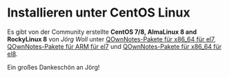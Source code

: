 # Installieren unter CentOS Linux

Es gibt von der Community erstellte **CentOS 7/8, AlmaLinux 8 and RockyLinux 8** von *Jörg Woll* unter [QOwnNotes-Pakete für x86_64 für el7](http://wilhelm949.spdns.org:10443/w3bservice/7/x86_64/w3bservice/Packages/repoview/qownnotes.html), [QOwnNotes-Pakete für ARM für el7](http://wilhelm949.spdns.org:10443/w3bservice/7/armhfp/w3bservice/Packages/repoview/qownnotes.html) und [QOwnNotes-Pakete für x86_64 für el8](http://wilhelm949.spdns.org:10443/w3bservice/8/x86_64/w3bservice/Packages/repoview/qownnotes.html).

Ein großes Dankeschön an Jörg!
